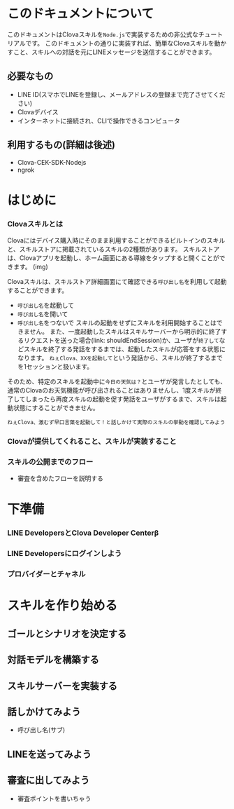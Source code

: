 # このドキュメントについて
このドキュメントはClovaスキルを`Node.js`で実装するための非公式なチュートリアルです。
このドキュメントの通りに実装すれば、簡単なClovaスキルを動かすこと、スキルへの対話を元にLINEメッセージを送信することができます。

## 必要なもの
- LINE ID(スマホでLINEを登録し、メールアドレスの登録まで完了させてください)
- Clovaデバイス
- インターネットに接続され、CLIで操作できるコンピュータ

## 利用するもの(詳細は後述)
- Clova-CEK-SDK-Nodejs
- ngrok

# はじめに
### Clovaスキルとは
Clovaにはデバイス購入時にそのまま利用することができるビルトインのスキルと、スキルストアに掲載されているスキルの2種類があります。
スキルストアは、Clovaアプリを起動し、ホーム画面にある導線をタップすると開くことができます。
(img)

Clovaスキルは、スキルストア詳細画面にて確認できる`呼び出し名`を利用して起動することができます。
- `呼び出し名`を起動して
- `呼び出し名`を開いて
- `呼び出し名`をつないで
スキルの起動をせずにスキルを利用開始することはできません。
また、一度起動したスキルはスキルサーバーから明示的に終了するリクエストを送った場合(link: shouldEndSession)か、ユーザが`終了して`などスキルを終了する発話をするまでは、起動したスキルが応答をする状態になります。
`ねぇClova、XXを起動して`という発話から、スキルが終了するまでを1セッションと扱います。

そのため、特定のスキルを起動中に`今日の天気は？`とユーザが発言したとしても、通常のClovaのお天気機能が呼び出されることはありませんし、1度スキルが終了してしまったら再度スキルの起動を促す発話をユーザがするまで、スキルは起動状態にすることができません。

```やってみよう
ねぇClova、激むず早口言葉を起動して！と話しかけて実際のスキルの挙動を確認してみよう
```

### Clovaが提供してくれること、スキルが実装すること

### スキルの公開までのフロー
- 審査を含めたフローを説明する

# 下準備
### LINE DevelopersとClova Developer Centerβ

### LINE Developersにログインしよう

### プロバイダーとチャネル

# スキルを作り始める
## ゴールとシナリオを決定する

## 対話モデルを構築する

## スキルサーバーを実装する

## 話しかけてみよう
- 呼び出し名(サブ)

## LINEを送ってみよう

## 審査に出してみよう
- 審査ポイントを書いちゃう

